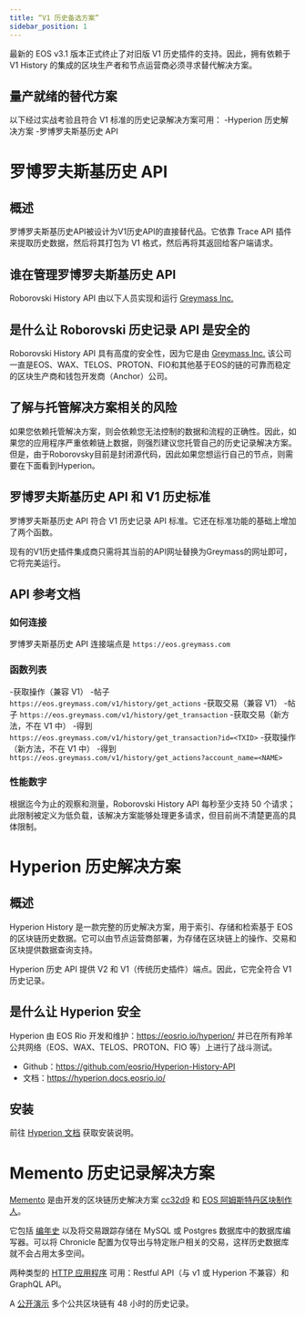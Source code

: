 ```yaml
---
title: “V1 历史备选方案”
sidebar_position: 1
---
```


最新的 EOS v3.1 版本正式终止了对旧版 V1 历史插件的支持。因此，拥有依赖于 V1 History 的集成的区块生产者和节点运营商必须寻求替代解决方案。

## 量产就绪的替代方案

以下经过实战考验且符合 V1 标准的历史记录解决方案可用：
-Hyperion 历史解决方案
-罗博罗夫斯基历史 API

# 罗博罗夫斯基历史 API

## 概述

罗博罗夫斯基历史API被设计为V1历史API的直接替代品。它依靠 Trace API 插件来提取历史数据，然后将其打包为 V1 格式，然后再将其返回给客户端请求。

## 谁在管理罗博罗夫斯基历史 API

Roborovski History API 由以下人员实现和运行 [Greymass Inc.](https://greymass.com/)

## 是什么让 Roborovski 历史记录 API 是安全的

Roborovski History API 具有高度的安全性，因为它是由 [Greymass Inc.](https://greymass.com/) 该公司一直是EOS、WAX、TELOS、PROTON、FIO和其他基于EOS的链的可靠而稳定的区块生产商和钱包开发商（Anchor）公司。

## 了解与托管解决方案相关的风险

如果您依赖托管解决方案，则会依赖您无法控制的数据和流程的正确性。因此，如果您的应用程序严重依赖链上数据，则强烈建议您托管自己的历史记录解决方案。但是，由于Roborovsky目前是封闭源代码，因此如果您想运行自己的节点，则需要在下面看到Hyperion。

## 罗博罗夫斯基历史 API 和 V1 历史标准

罗博罗夫斯基历史 API 符合 V1 历史记录 API 标准。它还在标准功能的基础上增加了两个函数。

现有的V1历史插件集成商只需将其当前的API网址替换为Greymass的网址即可，它将完美运行。

## API 参考文档

### 如何连接

罗博罗夫斯基历史 API 连接端点是 `https://eos.greymass.com`

### 函数列表

-获取操作（兼容 V1）
 -帖子 `https://eos.greymass.com/v1/history/get_actions`
-获取交易（兼容 V1）
 -帖子 `https://eos.greymass.com/v1/history/get_transaction`
-获取交易（新方法，不在 V1 中）
 -得到 `https://eos.greymass.com/v1/history/get_transaction?id=<TXID>`
-获取操作（新方法，不在 V1 中）
 -得到 `https://eos.greymass.com/v1/history/get_actions?account_name=<NAME>`

### 性能数字

根据迄今为止的观察和测量，Roborovski History API 每秒至少支持 50 个请求；此限制被定义为低负载，该解决方案能够处理更多请求，但目前尚不清楚更高的具体限制。



# Hyperion 历史解决方案

## 概述

Hyperion History 是一款完整的历史解决方案，用于索引、存储和检索基于 EOS 的区块链历史数据。它可以由节点运营商部署，为存储在区块链上的操作、交易和区块提供数据查询支持。

Hyperion 历史 API 提供 V2 和 V1（传统历史插件）端点。因此，它完全符合 V1 历史记录。

## 是什么让 Hyperion 安全

Hyperion 由 EOS Rio 开发和维护：https://eosrio.io/hyperion/ 并已在所有羚羊公共网络（EOS、WAX、TELOS、PROTON、FIO 等）上进行了战斗测试。

* Github：https://github.com/eosrio/Hyperion-History-API
* 文档：https://hyperion.docs.eosrio.io/

## 安装

前往 [Hyperion 文档](https://hyperion.docs.eosrio.io/) 获取安装说明。


# Memento 历史记录解决方案

[Memento](https://github.com/Antelope-Memento/antelope_memento) 是由开发的区块链历史解决方案 [cc32d9](https://github.com/cc32d9) 和 [EOS 阿姆斯特丹区块制作人](https://eosamsterdam.net/)。

它包括 [编年史](https://github.com/EOSChronicleProject/eos-chronicle) 以及将交易跟踪存储在 MySQL 或 Postgres 数据库中的数据库编写器。可以将 Chronicle 配置为仅导出与特定账户相关的交易，这样历史数据库就不会占用太多空间。

两种类型的 [HTTP 应用程序](https://github.com/Antelope-Memento/antelope_memento_api) 可用：Restful API（与 v1 或 Hyperion 不兼容）和 GraphQL API。

A [公开演示](https://github.com/Antelope-Memento/antelope_memento/blob/main/MEMENTO_PUBLIC_ACCESS.md) 多个公共区块链有 48 小时的历史记录。

